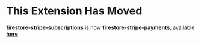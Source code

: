 # This Extension Has Moved

**firestore-stripe-subscriptions** is now **firestore-stripe-payments**, available **[here](https://github.com/stripe/stripe-firebase-extensions/tree/next/firestore-stripe-payments)**
